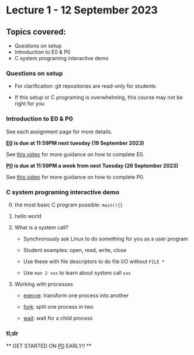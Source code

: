 # Lecture 1 - 12 September 2023

## Topics covered:

* Questions on setup
* Introduction to E0 & P0
* C system programing interactive demo


### Questions on setup

* For clarification: git repositories are read-only for students

* If this setup or C programing is overwhelming, this course may not be right for you

### Introduction to E0 & P0

See each assignment page for more details.

**[E0](/course/fall2023/assignments/E0) is due at 11:59PM next tuesday (19 September 2023)**

See [this video](https://www.youtube.com/watch?v=zYB72Rnz3TA) for more guidance on how to complete E0.

**[P0](/course/fall2023/assignments/P0) is due at 11:59PM a week from next Tuesday (26 September 2023)**

See [this video](https://www.youtube.com/watch?v=JqljsuVaUIU) for more guidance on how to complete P0.

### C system programing interactive demo

0. the most basic C program possible: `main(){}`

1. hello world

2. What is a system call?
  
    * Synchronously ask Linux to do something for you as a user program

    * Student examples: open, read, write, close

    * Use these with file descriptors to do file I/O without `FILE *`

    * Use `man 2 xxx` to learn about system call `xxx`

3. Working with processes

    * [execve](https://man7.org/linux/man-pages/man2/execve.2.html): transform one process into another

    * [fork](https://man7.org/linux/man-pages/man2/fork.2.html): split one process in two

    * [wait](https://man7.org/linux/man-pages/man2/wait.2.html): wait for a child process

### tl;dr

** GET STARTED ON [P0](/course/fall2023/assignments/P0) EARLY!! **

